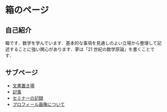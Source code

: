 # 箱のページ

## 自己紹介

箱です．数学を学んでいます．基本的な事項を見通しのよい立場から整理して記述することに強い関心があります．夢は「21 世紀の数学原論」を書くことです．

## サブページ

- [文書置き場](docs/)
- [記事](articles/)
- [セミナーの記録](seminar/)
- [プロフィール画像について](profile/)
